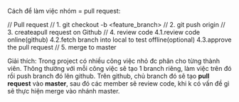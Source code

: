 Cách để làm việc nhóm = pull request:

// Pull request
// 1. git checkout -b <feature_branch>
// 2. git push origin <branch>
// 3. createapull request on Github
// 4. review code
4.1.review code online(github)
4.2.fetch branch into local to test offline(optional)
4.3.approve the pull request
// 5. merge to master

Giải thích: Trong project có nhiều công việc nhỏ đc phân cho từng thành viên. Thông thường với mỗi công việc sẽ tạo 1 branch riêng, làm việc trên đó rồi push branch đó lên github. Trên github, chủ branch đó sẽ tạo **pull request** vào **master**, sau đó các member sẽ review code, khi k có vấn đề gì sẽ thực hiện merge vào nhánh master.
